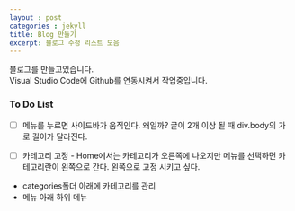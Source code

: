 ```yaml
---
layout : post
categories : jekyll
title: Blog 만들기
excerpt: 블로그 수정 리스트 모음
---
```


블로그를 만들고있습니다.   
Visual Studio Code에 Github를 연동시켜서 작업중입니다.    

### To Do List  
   
 - [ ]   메뉴를 누르면 사이드바가 움직인다. 왜일까? 글이 2개 이상 될 때 div.body의 가로 길이가 달라진다.  

 - [ ]   카테고리 고정 - Home에서는 카테고리가 오른쪽에 나오지만 메뉴를 선택하면 카테고리란이 왼쪽으로 간다. 왼쪽으로 고정 시키고 싶다.
 - categories폴더 아래에 카테고리를 관리
 - 메뉴 아래 하위 메뉴

